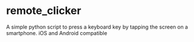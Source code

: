 # remote_clicker
A simple python script to press a keyboard key by tapping the screen on a smartphone. iOS and Android compatible
